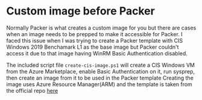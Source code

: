 # Custom image before Packer

Normally Packer is what creates a custom image for you but there are cases when an image needs to be prepped to make it accessible for Packer. I faced this issue when I was trying to create a Packer template with CIS Windows 2019 Benchamark L1 as the base image but Packer couldn't access it due to that image having WinRM Basic Authentication disabled. 

The included script file `create-cis-image.ps1` will create a CIS Windows VM from the Azure Marketplace, enable Basic Authentication on it, run sysprep, then create an image from it to be used in the Packer template
Creating the image uses Azure Resource Manager(ARM) and the template is taken from the official repo [here](https://github.com/Azure/azure-quickstart-templates/tree/master/201-vm-custom-script-windows)